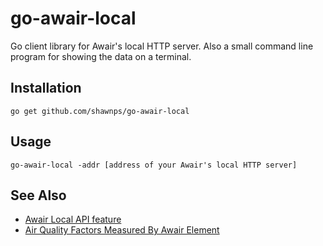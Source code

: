 # go-awair-local
Go client library for Awair's local HTTP server. Also a small command line program for showing the data on a terminal.

## Installation

```
go get github.com/shawnps/go-awair-local
```

## Usage

```
go-awair-local -addr [address of your Awair's local HTTP server]
```

## See Also

- [Awair Local API feature](https://support.getawair.com/hc/en-us/articles/360049985053-Awair-Local-API-feature#h_01ES7H2ZXGG49DS3P74NAW848N)
- [Air Quality Factors Measured By Awair Element](https://support.getawair.com/hc/en-us/articles/360039242373-Air-Quality-Factors-Measured-By-Awair-Element)
